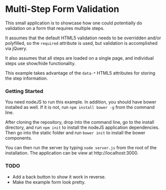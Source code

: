 # Multi-Step Form Validation

This small application is to showcase how one could potentially do validation on a form that requires multiple steps.

It assumes that the default HTML5 validation needs to be overridden and/or polyfilled, so the `required` attribute is used, but validation is accomplished via jQuery.

It also assumes that all steps are loaded on a single page, and individual steps use show/hide functionality.

This example takes advantage of the `data-*` HTML5 attributes for storing the step information.

### Getting Started

You need nodeJS to run this example. In addition, you should have bower installed as well. If it is not, run `npm install bower -g` from the command line.

After cloning the repository, drop into the command line, go to the install directory, and run `npm init` to install the nodeJS application dependencies. Then go into the static folder and run `bower init` to install the bower components.

You can then run the server by typing `node server.js` from the root of the installation. The application can be view at http://localhost:3000.

### TODO

* Add a back button to show it work in reverse.
* Make the example form look pretty.
